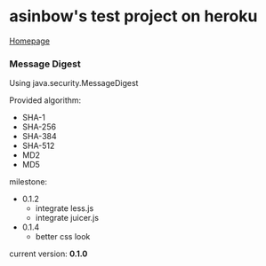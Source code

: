 asinbow's test project on heroku
===
[Homepage](http://heroku.asinbow.info/)

### Message Digest

Using java.security.MessageDigest


Provided algorithm:

* SHA-1
* SHA-256
* SHA-384
* SHA-512
* MD2
* MD5

milestone:
* 0.1.2
  * integrate less.js
  * integrate juicer.js
* 0.1.4
  * better css look

current version:
**0.1.0**
